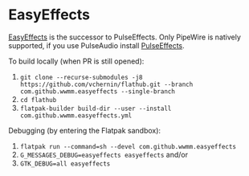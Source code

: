 # EasyEffects
[EasyEffects](https://github.com/wwmm/easyeffects) is the successor to PulseEffects. Only PipeWire is natively supported, if you use PulseAudio install [PulseEffects](https://flathub.org/apps/details/com.github.wwmm.pulseeffects).

To build locally (when PR is still opened):
1. `git clone --recurse-submodules -j8 https://github.com/vchernin/flathub.git --branch com.github.wwmm.easyeffects --single-branch`
2. `cd flathub`
3. `flatpak-builder build-dir --user --install com.github.wwmm.easyeffects.yml`

Debugging (by entering the Flatpak sandbox):
1. `flatpak run --command=sh --devel com.github.wwmm.easyeffects` 
2. `G_MESSAGES_DEBUG=easyeffects easyeffects` and/or
3. `GTK_DEBUG=all easyeffects`